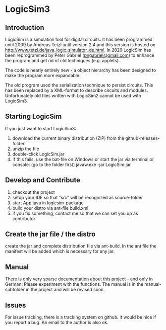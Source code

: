 # LogicSim3

## Introduction
LogicSim is a simulation tool for digital circuits.
It has been programmed until 2009 by Andreas Tetzl until version 2.4 and this version is hosted on http://www.tetzl.de/java_logic_simulator_de.html.
In 2020 LogicSim has been reprogrammed by Peter Gabriel (pngabriel@gmail.com) to enhance the program and get rid of old techniques (e.g. applets).

The code is nearly entirely new - a object hierarchy has been designed to make the program more expandable.

The old program used the serialization technique to persist circuits. This has been replaced by a XML-format to describe circuits and modules.
Unfortunately old files written with LogicSim2 cannot be used with LogicSim3.

## Starting LogicSim
If you just want to start LogicSim3:
1. download the current binary distribution (ZIP) from the github-releases-folder.
2. unzip the file
3. double-click LogicSim.jar
4. If this fails, use the bat-file on Windows or start the jar via terminal or console:
   (go to the folder first)
     javaw.exe -jar LogicSim.jar

## Develop and Contribute
1. checkout the project
2. setup your IDE so that "src" will be recognized as source-folder
3. start App.java in logicsim-package
4. build your distro via ant-file build.xml
5. if you fix something, contact me so that we can set you up as contributor

## Create the jar file / the distro
create the jar and complete distribution file via ant-build.
In the ant file the manifest will be added which is necessary for any jar.

## Manual
There is only very sparse documentation about this project - and only in German!
Please experiment with the functions. The manual is in the manual-subfolder in the project 
and will be revised soon.

## Issues
For issue tracking, there is a tracking system on github. It would be nice if you report a bug. 
An email to the author is also ok.